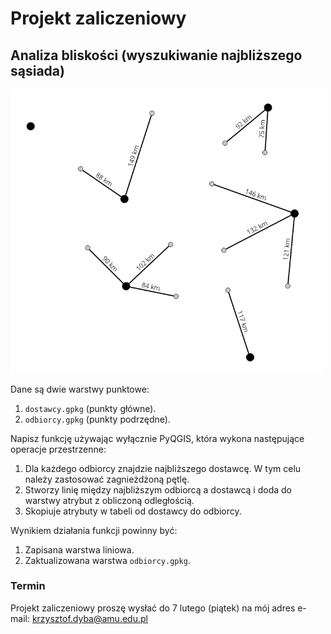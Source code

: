 # Projekt zaliczeniowy

## Analiza bliskości (wyszukiwanie najbliższego sąsiada)

<img src="../wyklady/_images/2_polaczenia.png" width="500">

Dane są dwie warstwy punktowe:

1. `dostawcy.gpkg` (punkty główne).
2. `odbiorcy.gpkg` (punkty podrzędne).

Napisz funkcję używając wyłącznie PyQGIS, która wykona następujące operacje przestrzenne:

1. Dla każdego odbiorcy znajdzie najbliższego dostawcę. W tym
   celu należy zastosować zagnieżdżoną pętlę.
2. Stworzy linię między najbliższym odbiorcą a dostawcą i doda
   do warstwy atrybut z obliczoną odległością.
3. Skopiuje atrybuty w tabeli od dostawcy do odbiorcy.

Wynikiem działania funkcji powinny być:
1. Zapisana warstwa liniowa.
2. Zaktualizowana warstwa `odbiorcy.gpkg`.

### Termin

Projekt zaliczeniowy proszę wysłać do 7 lutego (piątek) na mój adres e-mail: krzysztof.dyba@amu.edu.pl
